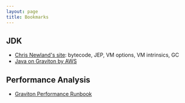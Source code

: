 ```yaml
---
layout: page
title: Bookmarks
---
```


## JDK

- [Chris Newland's site](https://byte-me.dev/): bytecode, JEP, VM options, VM intrinsics, GC
- [Java on Graviton by AWS](https://github.com/aws/aws-graviton-getting-started/blob/main/java.md)

## Performance Analysis

- [Graviton Performance Runbook](https://github.com/aws/aws-graviton-getting-started/blob/main/perfrunbook/README.md)
